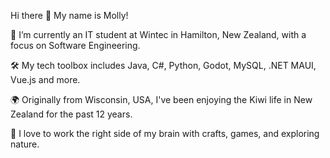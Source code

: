 Hi there 👋 My name is Molly!

🔭 I’m currently an IT student at Wintec in Hamilton, New Zealand, with a focus on Software Engineering.

🛠️ My tech toolbox includes Java, C#, Python, Godot, MySQL, .NET MAUI, Vue.js and more.

🌍 Originally from Wisconsin, USA, I've been enjoying the Kiwi life in New Zealand for the past 12 years.

🌿 I love to work the right side of my brain with crafts, games, and exploring nature.
